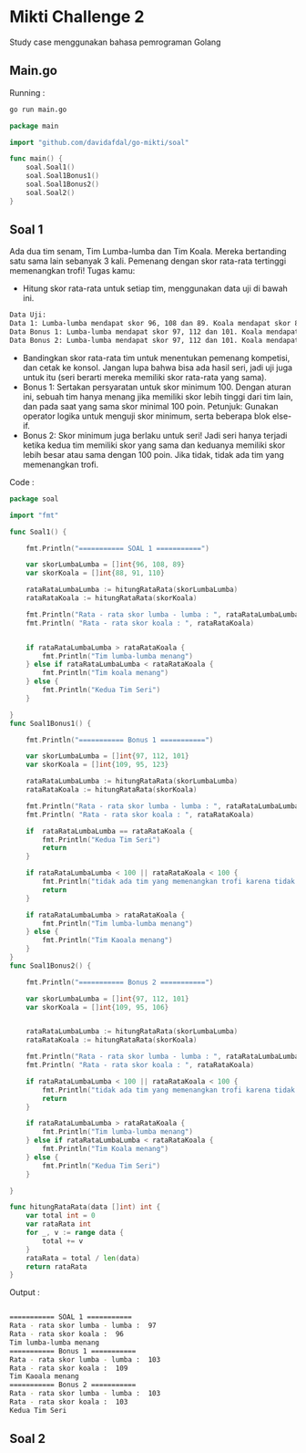 # Mikti Challenge 2
Study case menggunakan bahasa pemrograman Golang


## Main.go

Running :

```bash
go run main.go

```

```go
package main

import "github.com/davidafdal/go-mikti/soal"

func main() {
	soal.Soal1()
	soal.Soal1Bonus1()
	soal.Soal1Bonus2()
	soal.Soal2()
}
```



## Soal 1


Ada dua tim senam, Tim Lumba-lumba dan Tim Koala. Mereka bertanding satu sama lain sebanyak 3 kali. Pemenang dengan skor rata-rata tertinggi memenangkan trofi!
Tugas kamu:
- Hitung skor rata-rata untuk setiap tim, menggunakan data uji di bawah ini.
```bash
Data Uji:
Data 1: Lumba-lumba mendapat skor 96, 108 dan 89. Koala mendapat skor 88, 91 dan 110.
Data Bonus 1: Lumba-lumba mendapat skor 97, 112 dan 101. Koala mendapat skor 109, 95 dan 123.
Data Bonus 2: Lumba-lumba mendapat skor 97, 112 dan 101. Koala mendapat skor 109, 95 dan 106
```
- Bandingkan skor rata-rata tim untuk menentukan pemenang kompetisi, dan cetak ke konsol. Jangan lupa bahwa bisa ada hasil seri, jadi uji juga untuk itu (seri berarti mereka memiliki skor rata-rata yang sama).
- Bonus 1: Sertakan persyaratan untuk skor minimum 100. Dengan aturan ini, sebuah tim hanya menang jika memiliki skor lebih tinggi dari tim lain, dan pada saat yang sama skor minimal 100 poin. Petunjuk: Gunakan operator logika untuk menguji skor minimum, serta beberapa blok else-if.
- Bonus 2: Skor minimum juga berlaku untuk seri! Jadi seri hanya terjadi ketika kedua tim memiliki skor yang sama dan keduanya memiliki skor lebih besar atau sama dengan 100 poin. Jika tidak, tidak ada tim yang memenangkan trofi.

Code : 
```go
package soal

import "fmt"

func Soal1() {

	fmt.Println("=========== SOAL 1 ===========")

	var skorLumbaLumba = []int{96, 108, 89}
	var skorKoala = []int{88, 91, 110}

	rataRataLumbaLumba := hitungRataRata(skorLumbaLumba)
	rataRataKoala := hitungRataRata(skorKoala)

	fmt.Println("Rata - rata skor lumba - lumba : ", rataRataLumbaLumba)
	fmt.Println( "Rata - rata skor koala : ", rataRataKoala)


	if rataRataLumbaLumba > rataRataKoala {
		fmt.Println("Tim lumba-lumba menang")
	} else if rataRataLumbaLumba < rataRataKoala {
		fmt.Println("Tim koala menang")
	} else {
		fmt.Println("Kedua Tim Seri")
	}

}
func Soal1Bonus1() {

	fmt.Println("=========== Bonus 1 ===========")

	var skorLumbaLumba = []int{97, 112, 101}
	var skorKoala = []int{109, 95, 123}

	rataRataLumbaLumba := hitungRataRata(skorLumbaLumba)
	rataRataKoala := hitungRataRata(skorKoala)

	fmt.Println("Rata - rata skor lumba - lumba : ", rataRataLumbaLumba)
	fmt.Println( "Rata - rata skor koala : ", rataRataKoala)

	if  rataRataLumbaLumba == rataRataKoala {
		fmt.Println("Kedua Tim Seri")
		return
	}

	if rataRataLumbaLumba < 100 || rataRataKoala < 100 { 
		fmt.Println("tidak ada tim yang memenangkan trofi karena tidak memenuhi skor minimal 100")
		return
	} 

	if rataRataLumbaLumba > rataRataKoala {
		fmt.Println("Tim lumba-lumba menang")
	} else {
		fmt.Println("Tim Kaoala menang")
	} 
}
func Soal1Bonus2() {

	fmt.Println("=========== Bonus 2 ===========")

	var skorLumbaLumba = []int{97, 112, 101}
	var skorKoala = []int{109, 95, 106}


	rataRataLumbaLumba := hitungRataRata(skorLumbaLumba)
	rataRataKoala := hitungRataRata(skorKoala)

	fmt.Println("Rata - rata skor lumba - lumba : ", rataRataLumbaLumba)
	fmt.Println( "Rata - rata skor koala : ", rataRataKoala)

	if rataRataLumbaLumba < 100 || rataRataKoala < 100 { 
		fmt.Println("tidak ada tim yang memenangkan trofi karena tidak memenuhi persyaratan")
		return
	} 

	if rataRataLumbaLumba > rataRataKoala {
		fmt.Println("Tim lumba-lumba menang")
	} else if rataRataLumbaLumba < rataRataKoala {
		fmt.Println("Tim Koala menang")
	} else {
		fmt.Println("Kedua Tim Seri")
	}

}

func hitungRataRata(data []int) int {
	var total int = 0
	var rataRata int
	for _, v := range data {
		total += v
	}
	rataRata = total / len(data)
	return rataRata
}
```

Output :
```bash

=========== SOAL 1 ===========
Rata - rata skor lumba - lumba :  97
Rata - rata skor koala :  96
Tim lumba-lumba menang
=========== Bonus 1 ===========
Rata - rata skor lumba - lumba :  103
Rata - rata skor koala :  109
Tim Kaoala menang
=========== Bonus 2 ===========
Rata - rata skor lumba - lumba :  103
Rata - rata skor koala :  103
Kedua Tim Seri

```

## Soal 2





